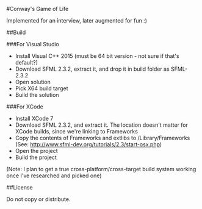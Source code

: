 #Conway's Game of Life

Implemented for an interview, later augmented for fun :)

##Build

###For Visual Studio

- Install Visual C++ 2015 (must be 64 bit version - not sure if that's default?)
- Download SFML 2.3.2, extract it, and drop it in build folder as SFML-2.3.2
- Open solution
- Pick X64 build target
- Build the solution

###For XCode

- Install XCode 7
- Download SFML 2.3.2, and extract it. The location doesn't matter for XCode builds, since we're linking to Frameworks
- Copy the contents of Frameworks and extlibs to /Library/Frameworks (See: http://www.sfml-dev.org/tutorials/2.3/start-osx.php)
- Open the project
- Build the project

(Note: I plan to get a true cross-platform/cross-target build system working once I've researched and picked one)

##License

Do not copy or distribute.
